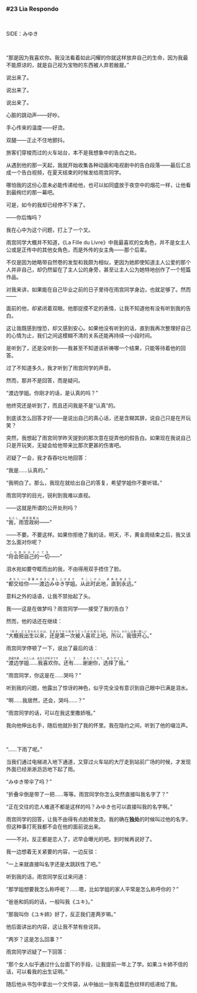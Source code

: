 ### #23 Lia Respondo

&emsp;

SIDE：みゆき

&emsp;

“那是因为我喜欢你。我没法看着如此闪耀的你就这样放弃自己的生命，因为我最不能原谅的，就是自己视为宝物的东西被人弃若敝屣。”

说出来了。

说出来了。

说出来了。

心脏的跳动声——好吵。

手心传来的温度——好烫。

双腿——正止不住地颤抖。

旅客们穿梭而过的火车站台，本不是我想象中的告白之处。

从遇到他的那一天起，我就开始收集各种动画和电视剧中的告白段落——最后汇总成一个告白视频，在夏天结束的时候发给雨宫同学。

哪怕我的这份心意未必能传递给他，也可以如同盛放于夜空中的烟花一样，让他看到最绚烂的那一幕吧。

可是，如今的我却已经停不下来了。

——你后悔吗？

我在心中为这个问题，打上了一个叉。

雨宫同学大概并不知道，《La Fille du Livre》中我最喜欢的女角色，并不是女主人公或是正传中的其他女角色，而是外传的女主角——那个后辈。

不仅是因为她略带自然卷的发型和我颇为相似，更因为她即使知道主人公爱的那个人并非自己，却仍然留在了主人公的身旁，甚至让主人公为她特地创作了一个短篇作品。

对我来讲，如果能在自己毕业之前的日子里待在雨宫同学身边，也就足够了。然而——

面前的他，却紧闭着双眼。他那捉摸不定的表情，让我不知道他有没有听到我的告白。

这让我既感到惶恐，却又感到安心。如果他没有听到的话，直到我再次整理好自己的心情为止，我们之间这模糊不清的关系还能再持续一小段时间。

是听到了，还是没听到——我甚至不知道该祈祷哪一个结果，只能等待着他的回答。

过了不知道多久，我才听到了雨宫同学的声音。

然而，那并不是回答，而是疑问。

“渡边学姐。你刚才的话，是认真的吗？”

他终究还是听到了，而且还问我是不是“认真”的。

到底该怎么回答才好——是说出自己的真心话，还是含糊其辞，说自己只是在开玩笑？

突然，我想起了雨宫同学昨天提到的那次意在捉弄他的假告白。如果现在我说自己只是开玩笑，无疑会给他带来比那次更甚的伤害吧。

迟疑了一会，我才吞吞吐吐地回答：

“我是……认真的。”

“我明白了。那么，我现在就给出自己的答复，希望学姐你不要听错。”

雨宫同学的目光，锐利到我难以直视。

——这就是所谓的公开处刑吗？

“<ruby><rb>我，雨宫政树</rb><rt>わたし、雨宮政樹は</rt></ruby>——”

——不要。不要这样。如果你拒绝了我的话，明天，不，黄金周结束之后，我又该怎么面对你呢？

“<ruby><rb>将会把自己的一切</rb><rt>この自分のすべてを</rt></ruby>——”

泪水宛如要夺眶而出的我，不由得用双手捂住了脸。

“<ruby><rb>都交给你——渡边みゆき学姐</rb><rt>あなた——渡邊みゆきに差し上げます</rt></ruby>。<ruby><rb>从此时此地，直到永远</rb><rt>今ここから、未来永劫まで</rt></ruby>。”

意料之外的话语，让我不禁抬起了头。

我——这是在做梦吗？雨宫同学——接受了我的告白？

然而，他的话还在继续：

“<ruby><rb>大概我出生以来，还是第一次被人喜欢上吧</rb><rt>『好き』だと言われたのは、生まれてから初めてだったかも知らない</rt></ruby>。<ruby><rb>所以，我很开心</rb><rt>だから、わたしは凄く嬉しい</rt></ruby>。”

雨宫同学停顿了一下，说出了最后的话：

“<ruby><rb>渡边学姐……我喜欢你</rb><rt>渡邊先輩……わたしは、あなたが好きです</rt></ruby>。<ruby><rb>还有……</rb><rt>そして……</rt></ruby><ruby><rb>谢谢你，选择了我</rb><rt>選んでくれて、ありがとう</rt></ruby>。”

“雨宫同学，你这是在……哭吗？”

听到我的问题，他露出了惊讶的神色，似乎完全没有意识到自己眼中已满是泪水。

“啊……我居然，还会，哭吗……？”

“雨宫同学的话，可以在我这里撒娇哦。”

我向他伸出右手，随后他就扑到了我的怀里。我在隐约之间，听到了他的啜泣声。

&emsp;

“……下雨了呢。”

当我们通过电梯进入地下通道，又穿过火车站的大厅走到站前广场的时候，才发现外面已经淅淅沥沥地下起了雨。

“みゆき带伞了吗？”

“折叠伞倒是带了一把……等等。雨宫同学你怎么突然直接叫我名字了？”

“正在交往的恋人难道不都是这样的吗？みゆき也可以直接叫我的名字啊。”

雨宫同学的回答，让我不由得有点脸颊发烫。我的确在**独处**的时候叫过他的名字，但这种事打死我都不会在他的面前说出来。

——不对。反正都是恋人了，迟早会曝光的吧。到时候再说好了。

我一边想着无关紧要的内容，一边反驳：

“一上来就直接叫名字还是太跳跃性了吧。”

听到我的话，雨宫同学反过来问道：

“那学姐想要我怎么称呼呢？……嗯，比如学姐的家人平常是怎么称呼你的？”

“爸爸和妈妈的话，一般叫我《ユキ》。”

“那我叫你《ユキ姉》好了，反正我们差两岁嘛。”

他后面讲出的内容，这让我不禁有些诧异。

“两岁？这是怎么回事？”

雨宫同学迟疑了一下回答：

“那个女人似乎通过什么台面下的手段，让我提前一年上了学。如果ユキ姉不信的话，可以看我的出生证明。”

随后他从书包中拿出一个文件袋，从中抽出一张有着蓝色纹样的纸递给了我。

